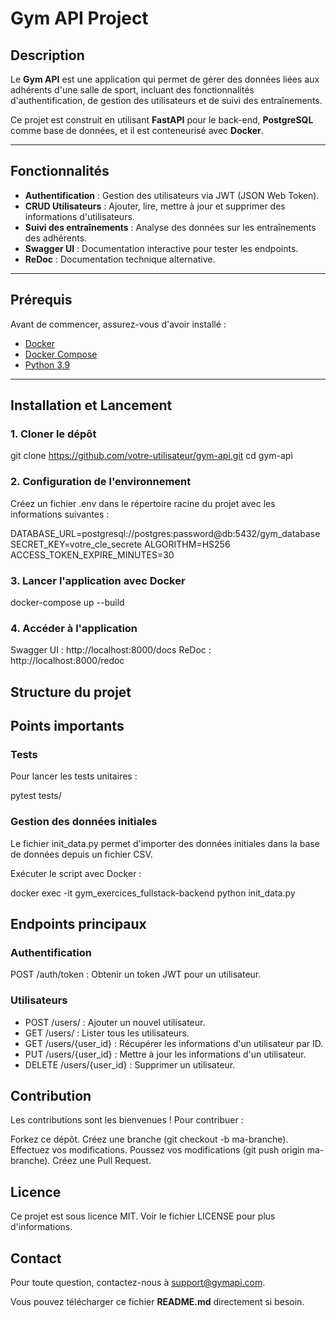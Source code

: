 # Gym API Project

## Description
Le **Gym API** est une application qui permet de gérer des données liées aux adhérents d'une salle de sport, incluant des fonctionnalités d'authentification, de gestion des utilisateurs et de suivi des entraînements. 

Ce projet est construit en utilisant **FastAPI** pour le back-end, **PostgreSQL** comme base de données, et il est conteneurisé avec **Docker**.

---

## Fonctionnalités
- **Authentification** : Gestion des utilisateurs via JWT (JSON Web Token).
- **CRUD Utilisateurs** : Ajouter, lire, mettre à jour et supprimer des informations d'utilisateurs.
- **Suivi des entraînements** : Analyse des données sur les entraînements des adhérents.
- **Swagger UI** : Documentation interactive pour tester les endpoints.
- **ReDoc** : Documentation technique alternative.

---

## Prérequis
Avant de commencer, assurez-vous d'avoir installé :
- [Docker](https://www.docker.com/)
- [Docker Compose](https://docs.docker.com/compose/)
- [Python 3.9](https://www.python.org/downloads/)

---

## Installation et Lancement

### 1. Cloner le dépôt

git clone https://github.com/votre-utilisateur/gym-api.git
cd gym-api
### 2. Configuration de l'environnement
Créez un fichier .env dans le répertoire racine du projet avec les informations suivantes :

DATABASE_URL=postgresql://postgres:password@db:5432/gym_database
SECRET_KEY=votre_cle_secrete
ALGORITHM=HS256
ACCESS_TOKEN_EXPIRE_MINUTES=30
### 3. Lancer l'application avec Docker

docker-compose up --build
### 4. Accéder à l'application
Swagger UI : http://localhost:8000/docs
ReDoc : http://localhost:8000/redoc

## Structure du projet

## Points importants
### Tests
Pour lancer les tests unitaires :

pytest tests/

### Gestion des données initiales
Le fichier init_data.py permet d'importer des données initiales dans la base de données depuis un fichier CSV.

Exécuter le script avec Docker :


docker exec -it gym_exercices_fullstack-backend python init_data.py
## Endpoints principaux
### Authentification
POST /auth/token : Obtenir un token JWT pour un utilisateur.
### Utilisateurs
- POST /users/ : Ajouter un nouvel utilisateur.
- GET /users/ : Lister tous les utilisateurs.
- GET /users/{user_id} : Récupérer les informations d'un utilisateur par ID.
- PUT /users/{user_id} : Mettre à jour les informations d'un utilisateur.
- DELETE /users/{user_id} : Supprimer un utilisateur.
## Contribution
Les contributions sont les bienvenues ! Pour contribuer :

Forkez ce dépôt.
Créez une branche (git checkout -b ma-branche).
Effectuez vos modifications.
Poussez vos modifications (git push origin ma-branche).
Créez une Pull Request.
## Licence
Ce projet est sous licence MIT. Voir le fichier LICENSE pour plus d'informations.

## Contact
Pour toute question, contactez-nous à support@gymapi.com.



Vous pouvez télécharger ce fichier **README.md** directement si besoin. 